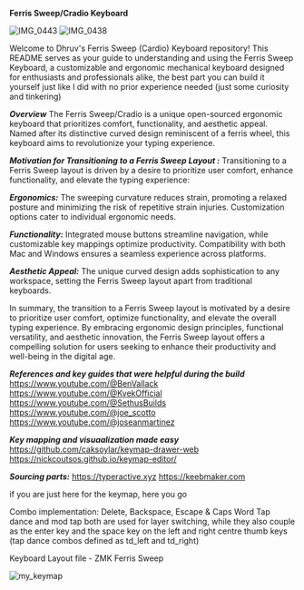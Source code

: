  **Ferris Sweep/Cradio Keyboard**  
 
![IMG_0443](https://github.com/user-attachments/assets/3c7cb40e-4794-4bdf-b4e8-6501b9019eef)
![IMG_0438](https://github.com/user-attachments/assets/cf32917a-69a2-4c07-9c13-640b3a4933d4)

Welcome to Dhruv's Ferris Sweep (Cardio) Keyboard repository! This README serves as your guide to understanding and using the Ferris Sweep Keyboard, a customizable and ergonomic mechanical keyboard designed for enthusiasts and professionals alike, the best part you can build it yourself just like I did with no prior experience needed (just some curiosity and tinkering)

**_Overview_**
The Ferris Sweep/Cradio is a unique open-sourced ergonomic keyboard that prioritizes comfort, functionality, and aesthetic appeal. Named after its distinctive curved design reminiscent of a ferris wheel, this keyboard aims to revolutionize your typing experience.

**_Motivation for Transitioning to a Ferris Sweep Layout :_** Transitioning to a Ferris Sweep layout is driven by a desire to prioritize user comfort, enhance functionality, and elevate the typing experience:
    
**_Ergonomics:_** The sweeping curvature reduces strain, promoting a relaxed posture and minimizing the risk of repetitive strain injuries. Customization options cater to individual ergonomic needs.
    
**_Functionality:_** Integrated mouse buttons streamline navigation, while customizable key mappings optimize productivity. Compatibility with both Mac and Windows ensures a seamless experience across platforms.
    
**_Aesthetic Appeal:_** The unique curved design adds sophistication to any workspace, setting the Ferris Sweep layout apart from traditional keyboards.

In summary, the transition to a Ferris Sweep layout is motivated by a desire to prioritize user comfort, optimize functionality, and elevate the overall typing experience. By embracing ergonomic design principles, functional versatility, and aesthetic innovation, the Ferris Sweep layout offers a compelling solution for users seeking to enhance their productivity and well-being in the digital age.

**_References and key guides that were helpful during the build_**
https://www.youtube.com/@BenVallack
https://www.youtube.com/@KyekOfficial
https://www.youtube.com/@SethusBuilds
https://www.youtube.com/@joe_scotto
https://www.youtube.com/@joseanmartinez

**_Key mapping and visuaalization made easy_**
https://github.com/caksoylar/keymap-drawer-web
https://nickcoutsos.github.io/keymap-editor/

**_Sourcing parts:_**
https://typeractive.xyz
https://keebmaker.com

if you are just here for the keymap, here you go

Combo implementation:
Delete, Backspace, Escape & Caps Word
Tap dance and mod tap both are used for layer switching, while they also couple as the enter key and the space key on the left and right centre thumb keys (tap dance combos defined as td_left and td_right)

Keyboard Layout file  - ZMK Ferris Sweep

![my_keymap](https://github.com/user-attachments/assets/a6515e12-ce3d-455a-b342-91c62a6e90f2)
